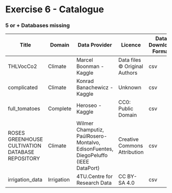 # Exercise 6 - Catalogue

### 5 or +  Databases missing



| Title | Domain | Data Provider | Licence | Data Download Format | API | Stars | URL |
|-------|--------|----|-----|--------|-----|-----|-------|
| THLVocCo2 | Climate | Marcel Boonman - Kaggle |Data files © Original Authors | csv | No | 3 | https://www.kaggle.com/datasets/marcelboonman/greenhouse-sensor-data-10-minute-interval |
| complicated | Climate | Konrad Banachewicz - Kaggle | Unknown | csv | No | 3 | https://www.kaggle.com/datasets/konradb/greenhouse-dataset |
| full_tomatoes | Complete | Heroseo - Kaggle | CC0: Public Domain | csv | No | 2 | https://www.kaggle.com/datasets/piantic/autonomous-greenhouse-challengeagc-2nd-2019?select=ReadMe.pdf |
| ROSES GREENHOUSE CULTIVATION DATABASE REPOSITORY | Climate | Wilmer Champutiz, PaúlRosero-Montalvo, EdisonFuentes, DiegoPeluffo (IEEE DataPort) | Creative Commons Attribution | csv | No | 3 | 10.21227/89qy-zh32 |
| irrigation_data | Irrigation | 4TU.Centre for Research Data | CC BY-SA 4.0 | csv | No | 3 | https://data.4tu.nl/articles/dataset/Greenhouse_data_experiment_drip_irrigation_2016/12708971 |
